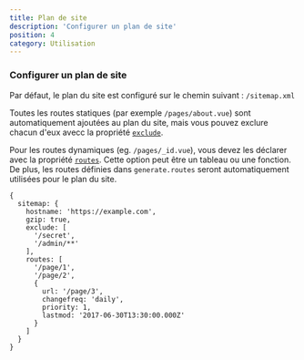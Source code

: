 ```yaml
---
title: Plan de site
description: 'Configurer un plan de site'
position: 4
category: Utilisation
---
```


### Configurer un plan de site

Par défaut, le plan du site est configuré sur le chemin suivant : `/sitemap.xml`  

Toutes les routes statiques (par exemple `/pages/about.vue`) sont automatiquement ajoutées au plan du site, mais vous pouvez exclure chacun d'eux avecc la propriété [`exclude`](/usage/sitemap-options#exclude-optional---string-array).  

Pour les routes dynamiques (eg. `/pages/_id.vue`), vous devez les déclarer avec la propriété [`routes`](/usage/sitemap-options#routes-optional---array--function). Cette option peut être un tableau ou une fonction. De plus, les routes définies dans `generate.routes` seront automatiquement utilisées pour le plan du site.

```js[nuxt.config.js]
{
  sitemap: {
    hostname: 'https://example.com',
    gzip: true,
    exclude: [
      '/secret',
      '/admin/**'
    ],
    routes: [
      '/page/1',
      '/page/2',
      {
        url: '/page/3',
        changefreq: 'daily',
        priority: 1,
        lastmod: '2017-06-30T13:30:00.000Z'
      }
    ]
  }
}
```
